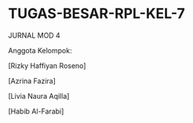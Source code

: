 # TUGAS-BESAR-RPL-KEL-7
JURNAL MOD 4

Anggota Kelompok:

[Rizky Haffiyan Roseno]

[Azrina Fazira]

[Livia Naura Aqilla]

[Habib Al-Farabi]

